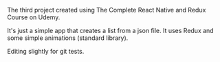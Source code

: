 The third project created using The Complete React Native and Redux Course on Udemy.

It's just a simple app that creates a list from a json file. It uses Redux and some simple animations (standard library).

Editing slightly for git tests.
